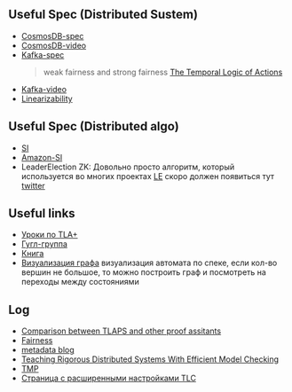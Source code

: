 ## Useful Spec (Distributed Sustem)
* [CosmosDB-spec](https://github.com/Azure/azure-cosmos-tla)
* [CosmosDB-video](https://youtu.be/Ej6dlMBvUBI)
* [Kafka-spec](https://github.com/hachikuji/kafka-specification)
    > weak fairness and strong fairness [The Temporal Logic of Actions](https://lamport.azurewebsites.net/pubs/lamport-actions.pdf)
* [Kafka-video](https://kafka-summit.org/sessions/hardening-kafka-replication/)
* [Linearizability](https://github.com/lorin/tla-linearizability)

## Useful Spec (Distributed algo)
* [SI](https://github.com/will62794/snapshot-isolation-spec)
* [Amazon-SI](https://github.com/pron/amazon-snapshot-spec)
* LeaderElection ZK: Довольно просто алгоритм, который используется во многих проектах [LE](https://zookeeper.apache.org/doc/current/recipes.html#sc_leaderElection) скоро должен появиться тут [twitter](https://twitter.com/vanlightly)

## Useful links
* [Уроки по TLA+](https://learntla.com/)
* [Гугл-группа](https://groups.google.com/forum/#!forum/tlaplus)
* [Книга](https://lamport.azurewebsites.net/tla/book.html?back-link=learning.html#book)
* [Визуализация графа](https://stackoverflow.com/questions/52055716/tla-how-to-visualize-the-state-graph) визуализация автомата по спеке, если кол-во вершин не большое, то можно построить граф и посмотреть на переходы между состояниями

## Log
* [Comparison between TLAPS and other proof assitants](https://groups.google.com/forum/#!topic/tlaplus/zm9ccHj0OiQ)
* [Fairness](https://groups.google.com/forum/#!topic/tlaplus/FqGPF_2-ljE)
* [metadata blog](http://muratbuffalo.blogspot.com/search/label/tla)
* [Teaching Rigorous Distributed Systems With Efficient Model Checking](https://ellismichael.com/papers/dslabs-eurosys19.pdf)
* [TMP](http://tla.msr-inria.inria.fr/tlaps/content/Home.html)
* [Страница с расширенными настройками TLC](https://tla.msr-inria.inria.fr/tlatoolbox/doc/model/advanced-page.html)
